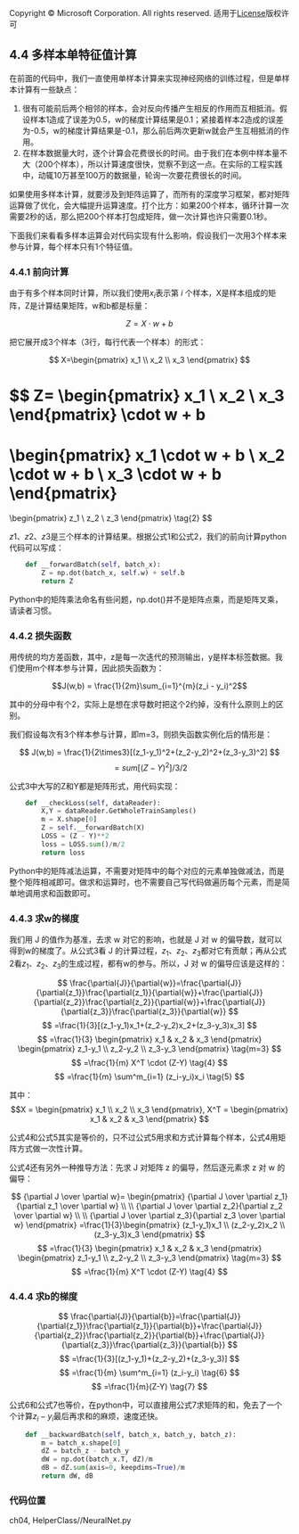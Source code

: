 Copyright © Microsoft Corporation. All rights reserved.
适用于[License](https://github.com/Microsoft/ai-edu/blob/master/LICENSE.md)版权许可
 
## 4.4 多样本单特征值计算

在前面的代码中，我们一直使用单样本计算来实现神经网络的训练过程，但是单样本计算有一些缺点：
1. 很有可能前后两个相邻的样本，会对反向传播产生相反的作用而互相抵消。假设样本1造成了误差为0.5，w的梯度计算结果是0.1；紧接着样本2造成的误差为-0.5，w的梯度计算结果是-0.1，那么前后两次更新w就会产生互相抵消的作用。
2. 在样本数据量大时，逐个计算会花费很长的时间。由于我们在本例中样本量不大（200个样本），所以计算速度很快，觉察不到这一点。在实际的工程实践中，动辄10万甚至100万的数据量，轮询一次要花费很长的时间。

如果使用多样本计算，就要涉及到矩阵运算了，而所有的深度学习框架，都对矩阵运算做了优化，会大幅提升运算速度。打个比方：如果200个样本，循环计算一次需要2秒的话，那么把200个样本打包成矩阵，做一次计算也许只需要0.1秒。

下面我们来看看多样本运算会对代码实现有什么影响，假设我们一次用3个样本来参与计算，每个样本只有1个特征值。

### 4.4.1 前向计算

由于有多个样本同时计算，所以我们使用$x_i$表示第 $i$ 个样本，X是样本组成的矩阵，Z是计算结果矩阵，w和b都是标量：

$$
Z = X \cdot w + b \tag{1}
$$

把它展开成3个样本（3行，每行代表一个样本）的形式：

$$
X=\begin{pmatrix}
    x_1 \\ x_2 \\ x_3
\end{pmatrix}
$$

$$
Z=
\begin{pmatrix}
    x_1 \\ 
    x_2 \\ 
    x_3
\end{pmatrix} \cdot w + b
=
\begin{pmatrix}
    x_1 \cdot w + b \\ 
    x_2 \cdot w + b \\ 
    x_3 \cdot w + b
\end{pmatrix}
=
\begin{pmatrix}
    z_1 \\ 
    z_2 \\ 
    z_3
\end{pmatrix} \tag{2}
$$

$z1、z2、z3$是三个样本的计算结果。根据公式1和公式2，我们的前向计算python代码可以写成：

```Python
    def __forwardBatch(self, batch_x):
        Z = np.dot(batch_x, self.w) + self.b
        return Z
```
Python中的矩阵乘法命名有些问题，np.dot()并不是矩阵点乘，而是矩阵叉乘，请读者习惯。

### 4.4.2 损失函数

用传统的均方差函数，其中，z是每一次迭代的预测输出，y是样本标签数据。我们使用m个样本参与计算，因此损失函数为：

$$J(w,b) = \frac{1}{2m}\sum_{i=1}^{m}(z_i - y_i)^2$$

其中的分母中有个2，实际上是想在求导数时把这个2约掉，没有什么原则上的区别。

我们假设每次有3个样本参与计算，即m=3，则损失函数实例化后的情形是：

$$
J(w,b) = \frac{1}{2\times3}[(z_1-y_1)^2+(z_2-y_2)^2+(z_3-y_3)^2]
$$
$$
=sum[(Z-Y)^2]/3/2 \tag{3}
$$

公式3中大写的Z和Y都是矩阵形式，用代码实现：

```Python
    def __checkLoss(self, dataReader):
        X,Y = dataReader.GetWholeTrainSamples()
        m = X.shape[0]
        Z = self.__forwardBatch(X)
        LOSS = (Z - Y)**2
        loss = LOSS.sum()/m/2
        return loss
```
Python中的矩阵减法运算，不需要对矩阵中的每个对应的元素单独做减法，而是整个矩阵相减即可。做求和运算时，也不需要自己写代码做遍历每个元素，而是简单地调用求和函数即可。

### 4.4.3 求w的梯度

我们用 J 的值作为基准，去求 w 对它的影响，也就是 J 对 w 的偏导数，就可以得到w的梯度了。从公式3看 J 的计算过程，$z_1、z_2、z_3$都对它有贡献；再从公式2看$z_1、z_2、z_3$的生成过程，都有w的参与。所以，J 对 w 的偏导应该是这样的：

$$
\frac{\partial{J}}{\partial{w}}=\frac{\partial{J}}{\partial{z_1}}\frac{\partial{z_1}}{\partial{w}}+\frac{\partial{J}}{\partial{z_2}}\frac{\partial{z_2}}{\partial{w}}+\frac{\partial{J}}{\partial{z_3}}\frac{\partial{z_3}}{\partial{w}}
$$
$$
=\frac{1}{3}[(z_1-y_1)x_1+(z_2-y_2)x_2+(z_3-y_3)x_3]
$$
$$
=\frac{1}{3}
\begin{pmatrix}
    x_1 & x_2 & x_3
\end{pmatrix}
\begin{pmatrix}
    z_1-y_1 \\
    z_2-y_2 \\
    z_3-y_3 
\end{pmatrix} \tag{m=3}
$$
$$
=\frac{1}{m} X^T \cdot (Z-Y) \tag{4}
$$
$$
=\frac{1}{m} \sum^m_{i=1} (z_i-y_i)x_i \tag{5}
$$

其中：
$$X = 
\begin{pmatrix}
    x_1 \\ 
    x_2 \\ 
    x_3
\end{pmatrix}, X^T =
\begin{pmatrix}
    x_1 & x_2 & x_3
\end{pmatrix}
$$

公式4和公式5其实是等价的，只不过公式5用求和方式计算每个样本，公式4用矩阵方式做一次性计算。

公式4还有另外一种推导方法：先求 J 对矩阵 z 的偏导，然后逐元素求 z 对 w 的偏导：

$$
{\partial J \over \partial w}=
\begin{pmatrix}
    {\partial J \over \partial z_1}{\partial z_1 \over \partial w} \\
    \\
    {\partial J \over \partial z_2}{\partial z_2 \over \partial w} \\
    \\
    {\partial J \over \partial z_3}{\partial z_3 \over \partial w} 
\end{pmatrix}
=\frac{1}{3}\begin{pmatrix}
    (z_1-y_1)x_1 \\ (z_2-y_2)x_2 \\ (z_3-y_3)x_3
\end{pmatrix}
$$
$$
=\frac{1}{3}
\begin{pmatrix}
    x_1 & x_2 & x_3
\end{pmatrix}
\begin{pmatrix}
    z_1-y_1 \\
    z_2-y_2 \\
    z_3-y_3 
\end{pmatrix} \tag{m=3}
$$
$$
=\frac{1}{m} X^T \cdot (Z-Y) \tag{4}
$$

### 4.4.4 求b的梯度

$$
\frac{\partial{J}}{\partial{b}}=\frac{\partial{J}}{\partial{z_1}}\frac{\partial{z_1}}{\partial{b}}+\frac{\partial{J}}{\partial{z_2}}\frac{\partial{z_2}}{\partial{b}}+\frac{\partial{J}}{\partial{z_3}}\frac{\partial{z_3}}{\partial{b}}
$$
$$
=\frac{1}{3}[(z_1-y_1)+(z_2-y_2)+(z_3-y_3)]
$$
$$
=\frac{1}{m} \sum^m_{i=1} (z_i-y_i) \tag{6}
$$
$$
=\frac{1}{m}(Z-Y) \tag{7}
$$

公式6和公式7也等价，在python中，可以直接用公式7求矩阵的和，免去了一个个计算$z_i-y_i$最后再求和的麻烦，速度还快。

```Python
    def __backwardBatch(self, batch_x, batch_y, batch_z):
        m = batch_x.shape[0]
        dZ = batch_z - batch_y
        dW = np.dot(batch_x.T, dZ)/m
        dB = dZ.sum(axis=0, keepdims=True)/m
        return dW, dB
```

### 代码位置

ch04, HelperClass//NeuralNet.py
